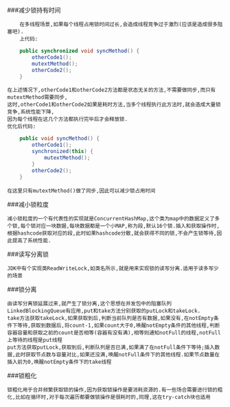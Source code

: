 ###减少锁持有时间
    
        在多线程场景,如果每个线程占用锁时间过长,会造成线程竞争过于激烈(应该是造成很多阻塞吧).
        上代码:
```java
    public synchronized void syncMethod() {
        otherCode1();
        mutextMethod();
        otherCode2();
    }
```    

    在上述情况下,otherCode1和otherCode2方法都是状态无关的方法,不需要做同步,而只有mutextMethod需要同步,
    这时,otherCode1和otherCode2如果是耗时方法,当多个线程执行此方法时,就会造成大量锁竞争,系统性能下降,
    因为每个线程在这几个方法都执行完毕后才会释放锁.
    优化后代码:
```java
    public void syncMethod() {
        otherCode1();
        synchronized(this) {
            mutextMethod();
        }
        otherCode2();
    }
```
    在这里只有mutextMethod()做了同步,因此可以减少锁占用时间
###减小锁粒度

    减小锁粒度的一个有代表性的实现就是ConcurrentHashMap,这个类为map中的数据定义了多个锁,每个锁对应一块数据,每块数据都是一个小MAP,称为段,默认16个锁.插入和获取操作时,根据hashcode获取对应的段,此时如果hashcode分散,就会获得不同的锁,不会产生锁等待,因此提高了系统性能.
###读写分离锁

    JDK中有个实现类ReadWriteLock,如类名所示,就是用来实现锁的读写分离.适用于读多写少的场景
###锁分离

    由读写分离锁延展过来,就产生了锁分离,这个思想在并发包中的阻塞队列LinkedBlockingQueue有应用,put和take方法分别获取的putLock和takeLock.
    take方法获取takeLock,如果获取到后,判断当前队列是否有数据,如果没有,在notEmpty条件下等待,获取到数据后,将count-1,如果count大于0,唤醒notEmpty条件的其他线程,判断容器容量和获取之前的count是否相等(容器有没有满),相等则通知notFull的线程,notFull上等待的线程是put线程
    put方法获取putLock,获取到后,判断队列是否已满,如果满了在notFull条件下等待;插入数据,此时获取节点数与容量对比,如果还没满,唤醒notFull条件下的其他线程.如果节点数量在插入前为0,唤醒notEmpty条件下的take线程
###锁粗化

    锁粗化用于合并频繁获取锁的操作,因为获取锁操作是要消耗资源的.有一些场合需要进行锁的粗化,比如在循环时,对于每次遍历都要做锁操作是很耗时的,同理,这在try-catch块也适用